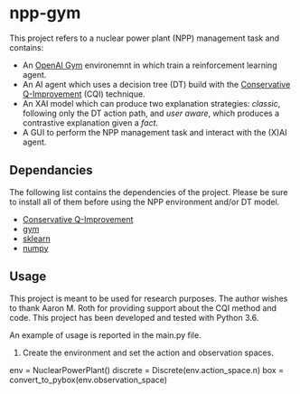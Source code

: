 # npp-gym
This project refers to a nuclear power plant (NPP) management task and contains:
- An [OpenAI Gym](https://www.gymlibrary.dev/) environemnt in which train a reinforcement learning agent.
- An AI agent which uses a decision tree (DT) build with the [Conservative Q-Improvement](https://arxiv.org/abs/1907.01180) (CQI) technique.
- An XAI model which can produce two explanation strategies: _classic_, following only the DT action path, and _user aware_, which produces a contrastive explanation given a _fact_.
- A GUI to perform the NPP management task and interact with the (X)AI agent.

## Dependancies
The following list contains the dependencies of the project. Please be sure to install all of them before using the NPP environment and/or DT model.

- [Conservative Q-Improvement](https://github.com/AMR-/Conservative-Q-Improvement)
- [gym](https://www.gymlibrary.dev/)
- [sklearn](https://scikit-learn.org/)
- [numpy](https://numpy.org/)

## Usage
This project is meant to be used for research purposes. The author wishes to thank Aaron M. Roth for providing support about the CQI method and code. This project has been developed and tested with Python 3.6.

An example of usage is reported in the main.py file.
1. Create the environment and set the action and observation spaces.
<python>
env = NuclearPowerPlant()
discrete = Discrete(env.action_space.n)
box = convert_to_pybox(env.observation_space)
</python>
